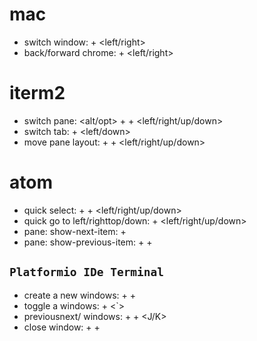 # mac
* switch window: <ctr> + <left/right>
* back/forward chrome: <cmd> + <left/right>

# iterm2
* switch pane: <alt/opt> + <cmd> + <left/right/up/down>
* switch tab: <cmd> + <left/down>
* move pane layout: <ctr> + <cmd> + <left/right/up/down>

# atom
* quick select: <shift> + <cmd> + <left/right/up/down>
* quick go to left/righttop/down: <cmd> + <left/right/up/down>
* pane: show-next-item: <ctr> + <tab>
* pane: show-previous-item: <ctr> + <shift> + <tab>

## `Platformio IDe Terminal`
* create a new windows: <shift> + <cmd> + <T>
* toggle a windows: <ctrl> + <`>
* previousnext/ windows: <shift> + <cmd> + <J/K>
* close window: <shift> + <cmd> + <X>
